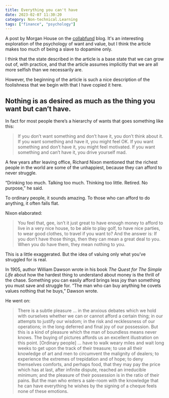 ```yaml
---
title: Everything you can't have
date: 2023-02-07 11:30:20
category: Non-technical.Learning
tags: ["finance", "psychology"]
---
```


A post by Morgan House on the [collabfund](https://collabfund.com/blog/everything-you-cant-have/)
blog. It's an interesting exploration of the psychology of want and value, but I think the article
makes too much of being a slave to dopamine only.

I think that the state described in the article is a base state that we can grow out of, with
practice, and that the article assumes implicitly that we are all more selfish than we necessarily
are.

However, the beginning of the article is such a nice description of the foolishness that we begin
with that I have copied it here.

## Nothing is as desired as much as the thing you want but can’t have.

In fact for most people there’s a hierarchy of wants that goes something like this:

> If you don’t want something and don’t have it, you don’t think about it. If you want something and
> have it, you might feel OK. If you want something and don’t have it, you might feel motivated. If
> you want something and can’t have it, you drive yourself mad.

A few years after leaving office, Richard Nixon mentioned that the richest people in the world are
some of the unhappiest, because they can afford to never struggle.

“Drinking too much. Talking too much. Thinking too little. Retired. No purpose,” he said.

To ordinary people, it sounds amazing. To those who can afford to do anything, it often falls flat.

Nixon elaborated:

> You feel that, gee, isn’t it just great to have enough money to afford to live in a very nice
> house, to be able to play golf, to have nice parties, to wear good clothes, to travel if you want
> to? And the answer is: If you don’t have those things, then they can mean a great deal to you.
> When you do have them, they mean nothing to you.

This is a little exaggerated. But the idea of valuing only what you’ve struggled for is real.

In 1905, author William Dawson wrote in his book _The Quest for The Simple Life_ about how the
hardest thing to understand about money is the thrill of the chase. Something you can easily afford
brings less joy than something you must save and struggle for. “The man who can buy anything he
covets values nothing that he buys,” Dawson wrote.

He went on:

> There is a subtle pleasure … in the anxious debates which we hold with ourselves whether we can or
> cannot afford a certain thing; in our attempts to justify our wisdom; in the risk and recklessness
> of our operations; in the long deferred and final joy of our possession. But this is a kind of
> pleasure which the man of boundless means never knows. The buying of pictures affords us an
> excellent illustration on this point. [Ordinary people] … have to walk weary miles and wait long
> weeks to get upon the track of their treasure; to use all their knowledge of art and men to
> circumvent the malignity of dealers; to experience the extremes of trepidation and of hope; to
> deny themselves comforts, and perhaps food, that they may pay the price which has at last, after
> infinite dispute, reached an irreducible minimum; and the pleasure of their possession is in the
> ratio of their pains. But the man who enters a sale-room with the knowledge that he can have
> everything he wishes by the signing of a cheque feels none of these emotions.
